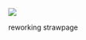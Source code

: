 ![](https://komarev.com/ghpvc/?username=wandering-eye&abbreviated=trueey&color=ff69b4)


reworking strawpage


